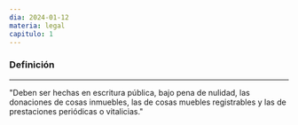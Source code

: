 ```yaml
---
dia: 2024-01-12
materia: legal
capitulo: 1
---
```

### Definición
---
"Deben ser hechas en escritura pública, bajo pena de nulidad, las donaciones de cosas inmuebles, las de cosas muebles registrables y las de prestaciones periódicas o vitalicias."